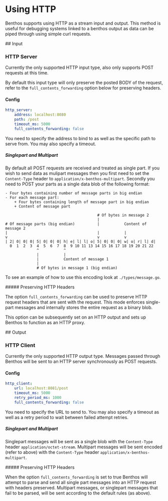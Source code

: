 Using HTTP
==========

Benthos supports using HTTP as a stream input and output. This method is useful
for debugging systems linked to a benthos output as data can be piped through
using simple curl requests.

## Input

### HTTP Server

Currently the only supported HTTP input type, also only supports POST requests
at this time.

By default this input type will only preserve the posted BODY of the request,
refer to the `full_contents_forwarding` option below for preserving headers.

#### Config

```yaml
http_server:
	address: localhost:8080
	path: /post
	timeout_ms: 5000
	full_contents_forwarding: false
```

You need to specify the address to bind to as well as the specific path to serve
from. You may also specify a timeout.

##### Singlepart and Multipart

By default all POST requests are received and treated as single part. If you
wish to send data as mulipart messages then you first need to set the
`Content-Type` header to `application/x-benthos-multipart`. Secondly you need
to POST your parts as a single data blob of the following format:

```
- Four bytes containing number of message parts in big endian
- For each message part:
	+ Four bytes containing length of message part in big endian
	+ Content of message part

                                         # Of bytes in message 2
                                         |
# Of message parts (big endian)          |           Content of message 2
|                                        |           |
v                                        v           v
| 2| 0| 0| 0| 5| 0| 0| 0| h| e| l| l| o| 5| 0| 0| 0| w| o| r| l| d|
  0  1  2  3  4  5  6  7  8  9 10 11 13 14 15 16 17 18 19 20 21 22
              ^           ^
              |           |
              |           Content of message 1
              |
              # Of bytes in message 1 (big endian)
```

To see an example of how to use this encoding look at `./types/message.go`.

##### Preserving HTTP Headers

The option `full_contents_forwarding` can be used to preserve HTTP request
headers that are sent with the request. This mode enforces single-part messages
and internally stores the entire request as a binary blob.

This option can be subsequently set on an HTTP output and sets up Benthos to
function as an HTTP proxy.

## Output

### HTTP Client

Currently the only supported HTTP output type. Messages passed through Benthos
will be sent to an HTTP server synchronously as POST requests.

#### Config

```yaml
http_client:
	url: localhost:8081/post
	timeout_ms: 5000
	retry_period_ms: 1000
	full_contents_forwarding: false
```

You need to specify the URL to send to. You may also specify a timeout as well
as a retry period to wait between failed attempt retries.

##### Singlepart and Multipart

Singlepart messages will be sent as a single blob with the `Content-Type` header
`application/octet-stream`. Multipart messages will be sent encoded (refer to
above) with the `Content-Type` header `application/x-benthos-multipart`.

##### Preserving HTTP Headers

When the option `full_contents_forwarding` is set to true Benthos will attempt
to parse and send all single part messages into an HTTP request with headers
preserved. Multipart messages, or singlepart messages that fail to be parsed,
will be sent according to the default rules (as above).
